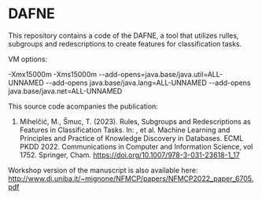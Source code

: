 # DAFNE
This repository contains a code of the DAFNE, a tool that utilizes rulles, subgroups and redescriptions to create features for classification tasks.

VM options: 

-Xmx15000m -Xms15000m  --add-opens=java.base/java.util=ALL-UNNAMED --add-opens java.base/java.lang=ALL-UNNAMED --add-opens java.base/java.net=ALL-UNNAMED

This source code acompanies the publication: 

1. Mihelčić, M., Šmuc, T. (2023). Rules, Subgroups and Redescriptions as Features in Classification Tasks. In: , et al. Machine Learning and Principles and Practice of Knowledge Discovery in Databases. ECML PKDD 2022. Communications in Computer and Information Science, vol 1752. Springer, Cham. https://doi.org/10.1007/978-3-031-23618-1_17

Workshop version of the manuscript is also available here: 
http://www.di.uniba.it/~mignone/NFMCP/papers/NFMCP2022_paper_6705.pdf
